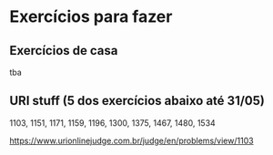 # Exercícios para fazer


## Exercícios de casa

tba









## URI stuff (5 dos exercícios abaixo até 31/05)


1103, 1151, 1171, 1159, 1196, 1300, 1375, 1467, 1480, 1534

https://www.urionlinejudge.com.br/judge/en/problems/view/1103
